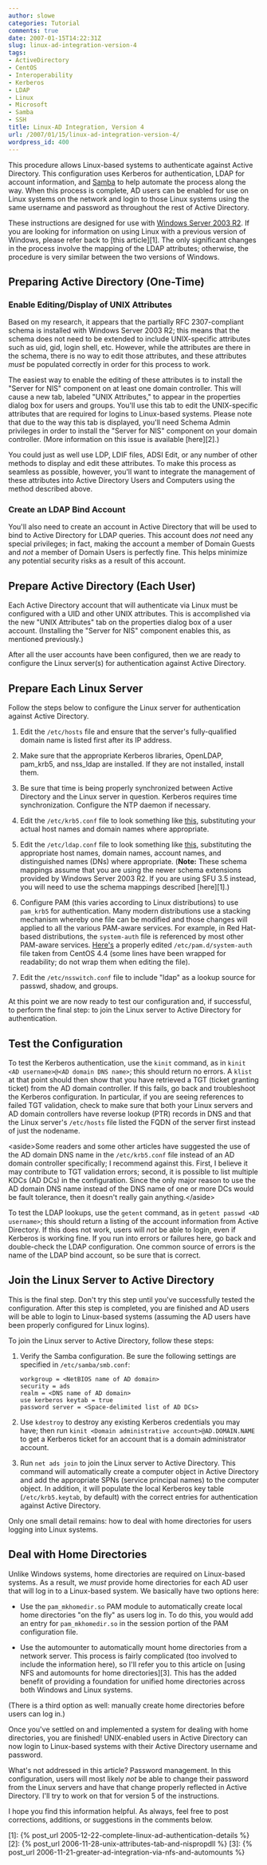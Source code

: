 ```yaml
---
author: slowe
categories: Tutorial
comments: true
date: 2007-01-15T14:22:31Z
slug: linux-ad-integration-version-4
tags:
- ActiveDirectory
- CentOS
- Interoperability
- Kerberos
- LDAP
- Linux
- Microsoft
- Samba
- SSH
title: Linux-AD Integration, Version 4
url: /2007/01/15/linux-ad-integration-version-4/
wordpress_id: 400
---
```


This procedure allows Linux-based systems to authenticate against Active Directory. This configuration uses Kerberos for authentication, LDAP for account information, and [Samba](http://www.samba.org/) to help automate the process along the way. When this process is complete, AD users can be enabled for use on Linux systems on the network and login to those Linux systems using the same username and password as throughout the rest of Active Directory.

These instructions are designed for use with [Windows Server 2003 R2](http://www.microsoft.com/windowsserver2003/). If you are looking for information on using Linux with a previous version of Windows, please refer back to [this article][1]. The only significant changes in the process involve the mapping of the LDAP attributes; otherwise, the procedure is very similar between the two versions of Windows.

## Preparing Active Directory (One-Time)

### Enable Editing/Display of UNIX Attributes

Based on my research, it appears that the partially RFC 2307-compliant schema is installed with Windows Server 2003 R2; this means that the schema does not need to be extended to include UNIX-specific attributes such as uid, gid, login shell, etc. However, while the attributes are there in the schema, there is no way to edit those attributes, and these attributes _must_ be populated correctly in order for this process to work.

The easiest way to enable the editing of these attributes is to install the "Server for NIS" component on at least one domain controller. This will cause a new tab, labeled "UNIX Attributes," to appear in the properties dialog box for users and groups. You'll use this tab to edit the UNIX-specific attributes that are required for logins to Linux-based systems. Please note that due to the way this tab is displayed, you'll need Schema Admin privileges in order to install the "Server for NIS" component on your domain controller. (More information on this issue is available [here][2].)

You could just as well use LDP, LDIF files, ADSI Edit, or any number of other methods to display and edit these attributes. To make this process as seamless as possible, however, you'll want to integrate the management of these attributes into Active Directory Users and Computers using the method described above.

### Create an LDAP Bind Account

You'll also need to create an account in Active Directory that will be used to bind to Active Directory for LDAP queries. This account does _not_ need any special privileges; in fact, making the account a member of Domain Guests and _not_ a member of Domain Users is perfectly fine. This helps minimize any potential security risks as a result of this account.

## Prepare Active Directory (Each User)

Each Active Directory account that will authenticate via Linux must be configured with a UID and other UNIX attributes. This is accomplished via the new "UNIX Attributes" tab on the properties dialog box of a user account. (Installing the "Server for NIS" component enables this, as mentioned previously.)

After all the user accounts have been configured, then we are ready to configure the Linux server(s) for authentication against Active Directory.

## Prepare Each Linux Server

Follow the steps below to configure the Linux server for authentication against Active Directory.

1. Edit the `/etc/hosts` file and ensure that the server's fully-qualified domain name is listed first after its IP address.

2. Make sure that the appropriate Kerberos libraries, OpenLDAP, pam\_krb5, and nss\_ldap are installed. If they are not installed, install them.

3. Be sure that time is being properly synchronized between Active Directory and the Linux server in question. Kerberos requires time synchronization. Configure the NTP daemon if necessary.

4. Edit the `/etc/krb5.conf` file to look something like [this](https://gist.github.com/lowescott/67a3f8c36270c7e6376b), substituting your actual host names and domain names where appropriate.

5. Edit the `/etc/ldap.conf` file to look something like [this](https://gist.github.com/lowescott/7ad13c8839a546b760df), substituting the appropriate host names, domain names, account names, and distinguished names (DNs) where appropriate. (**Note:** These schema mappings assume that you are using the newer schema extensions provided by Windows Server 2003 R2. If you are using SFU 3.5 instead, you will need to use the schema mappings described [here][1].)

6. Configure PAM (this varies according to Linux distributions) to use `pam_krb5` for authentication. Many modern distributions use a stacking mechanism whereby one file can be modified and those changes will applied to all the various PAM-aware services. For example, in Red Hat-based distributions, the `system-auth` file is referenced by most other PAM-aware services. [Here's](https://gist.github.com/lowescott/0e47e27dd5e515963daf) a properly edited `/etc/pam.d/system-auth` file taken from CentOS 4.4 (some lines have been wrapped for readability; do not wrap them when editing the file).

7. Edit the `/etc/nsswitch.conf` file to include "ldap" as a lookup source for passwd, shadow, and groups.

At this point we are now ready to test our configuration and, if successful, to perform the final step: to join the Linux server to Active Directory for authentication.

## Test the Configuration

To test the Kerberos authentication, use the `kinit` command, as in `kinit <AD username>@<AD domain DNS name>`; this should return no errors. A `klist` at that point should then show that you have retrieved a TGT (ticket granting ticket) from the AD domain controller. If this fails, go back and troubleshoot the Kerberos configuration. In particular, if you are seeing references to failed TGT validation, check to make sure that both your Linux servers and AD domain controllers have reverse lookup (PTR) records in DNS and that the Linux server's `/etc/hosts` file listed the FQDN of the server first instead of just the nodename.

&lt;aside&gt;Some readers and some other articles have suggested the use of the AD domain DNS name in the `/etc/krb5.conf` file instead of an AD domain controller specifically; I recommend against this. First, I believe it may contribute to TGT validation errors; second, it is possible to list multiple KDCs (AD DCs) in the configuration. Since the only major reason to use the AD domain DNS name instead of the DNS name of one or more DCs would be fault tolerance, then it doesn't really gain anything.&lt;/aside&gt;

To test the LDAP lookups, use the `getent` command, as in `getent passwd <AD username>`; this should return a listing of the account information from Active Directory. If this does not work, users will _not_ be able to login, even if Kerberos is working fine. If you run into errors or failures here, go back and double-check the LDAP configuration. One common source of errors is the name of the LDAP bind account, so be sure that is correct.

## Join the Linux Server to Active Directory

This is the final step. Don't try this step until you've successfully tested the configuration. After this step is completed, you are finished and AD users will be able to login to Linux-based systems (assuming the AD users have been properly configured for Linux logins).

To join the Linux server to Active Directory, follow these steps:

1. Verify the Samba configuration. Be sure the following settings are specified in `/etc/samba/smb.conf`:  

	``` text
    workgroup = <NetBIOS name of AD domain> 
    security = ads
    realm = <DNS name of AD domain>
    use kerberos keytab = true
    password server = <Space-delimited list of AD DCs>
    ```

2. Use `kdestroy` to destroy any existing Kerberos credentials you may have; then run `kinit <Domain administrative account>@AD.DOMAIN.NAME` to get a Kerberos ticket for an account that is a domain administrator account.

3. Run `net ads join` to join the Linux server to Active Directory. This command will automatically create a computer object in Active Directory and add the appropriate SPNs (service principal names) to the computer object. In addition, it will populate the local Kerberos key table (`/etc/krb5.keytab`, by default) with the correct entries for authentication against Active Directory.

Only one small detail remains: how to deal with home directories for users logging into Linux systems.

## Deal with Home Directories

Unlike Windows systems, home directories are required on Linux-based systems. As a result, we _must_ provide home directories for each AD user that will log in to a Linux-based system. We basically have two options here:

* Use the `pam_mkhomedir.so` PAM module to automatically create local home directories "on the fly" as users log in. To do this, you would add an entry for `pam_mkhomedir.so` in the session portion of the PAM configuration file.

* Use the automounter to automatically mount home directories from a network server. This process is fairly complicated (too involved to include the information here), so I'll refer you to this article on [using NFS and automounts for home directories][3]. This has the added benefit of providing a foundation for unified home directories across both Windows and Linux systems.

(There is a third option as well: manually create home directories before users can log in.)

Once you've settled on and implemented a system for dealing with home directories, you are finished! UNIX-enabled users in Active Directory can now login to Linux-based systems with their Active Directory username and password.

What's not addressed in this article? Password management. In this configuration, users will most likely _not_ be able to change their password from the Linux servers and have that change properly reflected in Active Directory. I'll try to work on that for version 5 of the instructions.

I hope you find this information helpful. As always, feel free to post corrections, additions, or suggestions in the comments below.


[1]: {% post_url 2005-12-22-complete-linux-ad-authentication-details %}
[2]: {% post_url 2006-11-28-unix-attributes-tab-and-nispropdll %}
[3]: {% post_url 2006-11-21-greater-ad-integration-via-nfs-and-automounts %}
